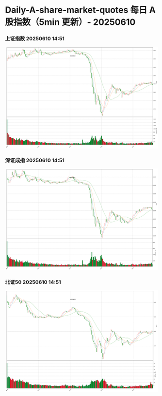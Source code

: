 
# Daily-A-share-market-quotes 每日 A 股指数（5min 更新）- 20250610

### 上证指数 20250610 14:51
![](./fig/2025/6/20250610-sh000001.png)

### 深证成指 20250610 14:51
![](./fig/2025/6/20250610-sz399001.png)

### 北证50 20250610 14:51
![](./fig/2025/6/20250610-bj899050.png)
